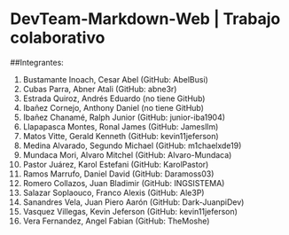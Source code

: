 # DevTeam-Markdown-Web | Trabajo colaborativo

##Integrantes:

1.	Bustamante Inoach, Cesar Abel (GitHub: AbelBusi)
2.	Cubas Parra, Abner Atali (GitHub: abne3r)
3.	Estrada Quiroz, Andrés Eduardo (no tiene GitHub)
4.	Ibañez Cornejo, Anthony Daniel (no tiene GitHub)
5.	Ibañez Chanamé, Ralph Junior (GitHub: junior-iba1904)
6.	Llapapasca Montes, Ronal James (GitHub: Jamesllm)
7.	Matos Vitte, Gerald Kenneth (GitHub: kevin11jeferson)
8.	Medina Alvarado, Segundo Michael (GitHub: m1chaelxde19)
9.	Mundaca Mori, Alvaro Mitchel (GitHub: Alvaro-Mundaca)
10.	Pastor Juárez, Karol Estefani (GitHub: KarolPastor)
11.	Ramos Marrufo, Daniel David (GitHub: Daramoss03)
12.	Romero Collazos, Juan Bladimir (GitHub: INGSISTEMA)
13.	Salazar Soplaouco, Franco Alexis (GitHub: Ale3P)
14.	Sanandres Vela, Juan Piero Aarón (GitHub: Dark-JuanpiDev)
15.	Vasquez Villegas, Kevin Jeferson (GitHub: kevin11jeferson)
16.	Vera Fernandez, Angel Fabian (GitHub: TheMoshe)